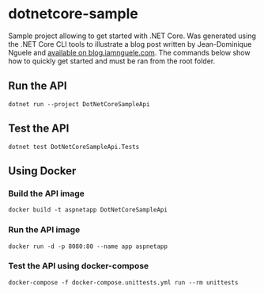 # dotnetcore-sample

Sample project allowing to get started with .NET Core. Was generated using the .NET Core CLI tools to illustrate a blog post written by Jean-Dominique Nguele and [available on blog.iamnguele.com](https://blog.iamnguele.com/2018/01/25/dot-net-core-cli-tools-10-minutes-api/). The commands below show how to quickly get started and must be ran from the root folder.

## Run the API

```
dotnet run --project DotNetCoreSampleApi
```

## Test the API

```
dotnet test DotNetCoreSampleApi.Tests
```

## Using Docker

### Build the API image

```
docker build -t aspnetapp DotNetCoreSampleApi
```

### Run the API image

```
docker run -d -p 8080:80 --name app aspnetapp
```

### Test the API using docker-compose

```
docker-compose -f docker-compose.unittests.yml run --rm unittests
```
